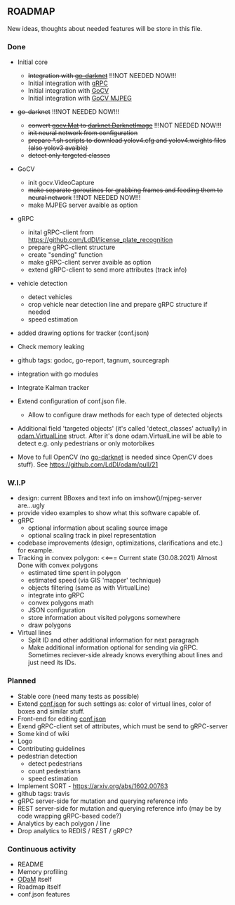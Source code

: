 ## ROADMAP
New ideas, thoughts about needed features will be store in this file.

### Done
* Initial core
    * ~~Integration with [go-darknet](https://github.com/LdDl/go-darknet)~~ !!!NOT NEEDED NOW!!!
    * Initial integration with [gRPC](https://grpc.io/docs/quickstart/go/)
    * Initial integration with [GoCV](https://github.com/hybridgroup/gocv/)
    * Initial integration with [GoCV MJPEG](https://github.com/hybridgroup/mjpeg)

* ~~go-darknet~~ !!!NOT NEEDED NOW!!!
    * ~~convert [gocv.Mat](https://github.com/hybridgroup/gocv/blob/master/core.go#L179) to [darknet.DarknetImage](https://github.com/LdDl/go-darknet/blob/master/image.go#L14)~~ !!!NOT NEEDED NOW!!!
    * ~~init neural network from configuration~~
    * ~~prepare *.sh scripts to download yolov4.cfg and yolov4.weights files (also yolov3 avaible)~~
    * ~~detect only targeted classes~~

* GoCV
    * init gocv.VideoCapture
    * ~~make separate goroutines for grabbing frames and feeding them to neural network~~ !!!NOT NEEDED NOW!!!
    * make MJPEG server avaible as option

* gRPC
    * inital gRPC-client from https://github.com/LdDl/license_plate_recognition
    * prepare gRPC-client structure
    * create "sending" function
    * make gRPC-client server avaible as option
    * extend gRPC-client to send more attributes (track info)

* vehicle detection
    * detect vehicles
    * crop vehicle near detection line and prepare gRPC structure if needed
    * speed estimation

* added drawing options for tracker (conf.json)
* Check memory leaking
* github tags: godoc, go-report, tagnum, sourcegraph
* integration with go modules
* Integrate Kalman tracker
* Extend configuration of conf.json file.
    * Allow to configure draw methods for each type of detected objects
* Additional field 'targeted objects' (it's called 'detect_classes' actually) in [odam.VirtualLine](virtual_lines.go#11) struct. After it's done odam.VirtualLine will be able to detect e.g. only pedestrians or only motorbikes 
* Move to full OpenCV (no [go-darknet](https://github.com/LdDl/go-darknet) is needed since OpenCV does stuff). See https://github.com/LdDl/odam/pull/21

### W.I.P
* design: current BBoxes and text info on imshow()/mjpeg-server are...ugly
* provide video examples to show what this software capable of.
* gRPC
    * optional information about scaling source image
    * optional scaling track in pixel representation
* codebase improvements (design, optimizations, clarifications and etc.)
for example.
* Tracking in convex polygon: <<=== Current state (30.08.2021) Almost Done with convex polygons 
    * estimated time spent in polygon
    * estimated speed (via GIS 'mapper' technique)
    * objects filtering (same as with VirtualLine)
    * integrate into gRPC
    * convex polygons math
    * JSON configuration
    * store information about visited polygons somewhere
    * draw polygons
* Virtual lines
   * Split ID and other additional information for next paragraph
   * Make additional information optional for sending via gRPC. Sometimes reciever-side already knows everything about lines and just need its IDs.

### Planned
* Stable core (need many tests as possible)
* Extend [conf.json](cmd/odam/conf.json) for such settings as: color of virtual lines, color of boxes and similar stuff.
* Front-end for editing [conf.json](cmd/odam/conf.json)
* Exend gRPC-client set of attributes, which must be send to gRPC-server
* Some kind of wiki
* Logo
* Contributing guidelines
* pedestrian detection
    * detect pedestrians
    * count pedestrians
    * speed estimation
* Implement SORT - https://arxiv.org/abs/1602.00763
* github tags: travis
* gRPC server-side for mutation and querying reference info
* REST server-side for mutation and querying reference info (may be by code wrapping gRPC-based code?)
* Analytics by each polygon / line
* Drop analytics to REDIS / REST / gRPC?

### Continuous activity
* README
* Memory profiling
* [ODaM](cmd/odam) itself
* Roadmap itself
* conf.json features

